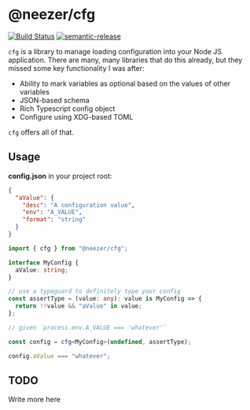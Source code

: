 # @neezer/cfg

[![Build Status](https://travis-ci.org/neezer/node-cfg.svg?branch=master)](https://travis-ci.org/neezer/node-cfg)
[![semantic-release](https://img.shields.io/badge/%20%20%F0%9F%93%A6%F0%9F%9A%80-semantic--release-e10079.svg)](https://github.com/semantic-release/semantic-release)

`cfg` is a library to manage loading configuration into your Node JS
application. There are many, many libraries that do this already, but they
missed some key functionality I was after:

- Ability to mark variables as optional based on the values of other variables
- JSON-based schema
- Rich Typescript config object
- Configure using XDG-based TOML

`cfg` offers all of that.

## Usage

**config.json** in your project root:

```json
{
  "aValue": {
    "desc": "A configuration value",
    "env": "A_VALUE",
    "format": "string"
  }
}
```

```ts
import { cfg } from "@neezer/cfg";

interface MyConfig {
  aValue: string;
}

// use a typeguard to definitely type your config
const assertType = (value: any): value is MyConfig => {
  return !!value && "aValue" in value;
};

// given `process.env.A_VALUE === 'whatever'`

const config = cfg<MyConfig>(undefined, assertType);

config.aValue === "whatever";
```

## TODO

Write more here
